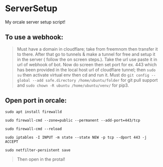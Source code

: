 # ServerSetup
My orcale server setup script!

## To use a webhook:

> Must have a domain in cloudflare; take from freemnom then transfer it to there.
> After that go to tunnels & make a tunnel for free and setup it in the server ( follow the on screen steps.).
> Take the url use paste it in url of webhook of bot.
> Now do screen then set port for ex. 443 which has been provided in the local host url of cloudflare tunnel; then ```sudo su``` then activate virtual env then cd and run it.
> Must do ```git config --global --add safe.directory /home/ubuntu/folder``` for git pull support and ```sudo chown -R ubuntu /home/ubuntu/venv/``` for pip3.

## Open port in orcale:
```
sudo apt install firewalld
```
```
sudo firewall-cmd --zone=public --permanent --add-port=443/tcp
```
```
sudo firewall-cmd --reload
```
```
sudo iptables -I INPUT -m state --state NEW -p tcp --dport 443 -j ACCEPT
```
```
sudo netfilter-persistent save
```
> Then open in the protal!
